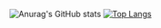 ![Anurag's GitHub stats](https://github-readme-stats.vercel.app/api?username=pchihieuu&show_icons=true&theme=nightowl) [![Top Langs](https://github-readme-stats.vercel.app/api/top-langs/?username=pchihieuu&layout=compact&theme=nightowl)](https://github.com/anuraghazra/github-readme-stats)









